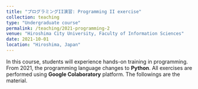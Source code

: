 ```yaml
---
title: "プログラミングII演習: Programming II exercise"
collection: teaching
type: "Undergraduate course"
permalink: /teaching/2021-programming-2
venue: "Hiroshima City University, Faculty of Information Sciences"
date: 2021-10-01
location: "Hiroshima, Japan"
---
```


In this course, students will experience hands-on training in programming. From 2021, the programming language changes to **Python**. All exercises are performed using **Google Colaboratory** platform. The followings are the material.

